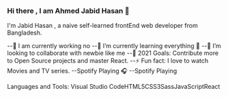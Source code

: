### Hi there , I am Ahmed Jabid Hasan 👋


I'm Jabid Hasan , a naive self-learned frontEnd web developer from Bangladesh.

--🔭 I am currently working no 
--🌱 I’m currently learning everything 🤣
--👯 I’m looking to collaborate with newbie like me
--🥅 2021 Goals: Contribute more to Open Source projects and master React.
--⚡ Fun fact: I love to watch Movies and TV series.
--Spotify Playing 🎧
--Spotify Playing


Languages and Tools:
Visual Studio CodeHTML5CSS3SassJavaScriptReact

